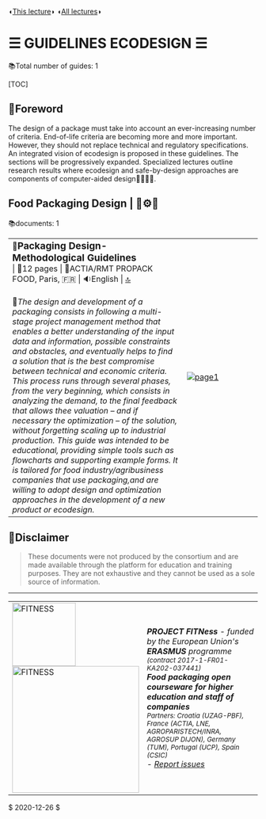 ◖[This lecture](../)◗ ◖[All lectures](../../../../)◗

# ☰ GUIDELINES  ECODESIGN ☰

📚Total number of guides: 1


[TOC]


## &#128587;Foreword

The design of a package must take into account an ever-increasing number of criteria. End-of-life criteria are becoming more and more important. However, they should not replace technical and regulatory specifications. An integrated vision of ecodesign is proposed in these guidelines. The sections will be progressively expanded. Specialized lectures outline research results where ecodesign and safe-by-design approaches are components of computer-aided design👩‍💻👨‍💻.



## Food Packaging Design |  🍱⚙️🧮

📚documents: 1

<table border="0px" style="width:100%; table-layout:fixed;"><tr><td>📙<b><big>Packaging Design- Methodological Guidelines</big></b><br />  | 📄12 pages | 🏫ACTIA/RMT PROPACK FOOD, Paris, 🇫🇷 | 🔉English | <a href="#top">🔝</a><br /><br />🔖<i>The design and development of a packaging consists in following a multi-stage project management method that enables a better understanding of the input data and information, possible constraints and obstacles, and eventually helps to find a solution that is the best compromise between technical and economic criteria. This process runs through several phases, from the very beginning, which consists in analyzing the demand, to the final feedback that allows thee valuation – and if necessary the optimization – of the solution, without forgetting scaling up to industrial production. This guide was intended to be educational, providing simple tools such as flowcharts and supporting example forms. It is tailored for food industry/agribusiness companies that use packaging,and are willing to adopt design and optimization approaches in the development of a new product or ecodesign.</i></td><td width="30%"><a href="./doc1.html" title="read the document"><img src=".\src_doc1\page1.svg" alt="page1" style="zoom:100%;" /></a></td></tr></table>



## &#128587;Disclaimer

> These documents were not produced by the consortium and are made available through the platform for education and training purposes. They are not exhaustive and they cannot be used as a sole source of information.

<hr/>
<table><tr>
<td width='256px'><img src='./Fitness-logo256x256.png' alt='FITNESS' referrerPolicy='no-referrer' width='128px' /><br/><img src='./PartnersCoutries.png' alt='FITNESS' referrerPolicy='no-referrer' width='256px'/></td>
<td><address><b>PROJECT FITNess</b> - funded by the European Union's <b>ERASMUS</b> programme <small>(contract 2017-1-FR01-KA202-037441)</small><br/>
<b>Food packaging open courseware for higher education and staff of companies</b><br/>
<small>Partners: Croatia (UZAG-PBF), France (ACTIA, LNE, AGROPARISTECH/INRA, AGROSUP DIJON), Germany (TUM), 
Portugal (UCP), Spain (CSIC)</small><br/>
<span id="datetimestamp"></span>  -  <a href='mailto:olivier.vitrac@agroparistech.fr' title='email administrator'>Report issues</a></td>
</tr></table>
<script>
var dt = new Date();
document.getElementById("datetimestamp").innerHTML = dt.toLocaleString('fr-FR');
</script>
$ 2020-12-26 $

